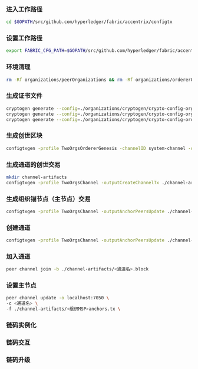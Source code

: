 ### 进入工作路径

```bash
cd $GOPATH/src/github.com/hyperledger/fabric/accentrix/configtx
```

### 设置工作路径

```bash
export FABRIC_CFG_PATH=$GOPATH/src/github.com/hyperledger/fabric/accentrix/deploy
```

### 环境清理

```bash
rm -Rf organizations/peerOrganizations && rm -Rf organizations/ordererOrganizations
```

### 生成证书文件

```bash
cryptogen generate --config=./organizations/cryptogen/crypto-config-org1.yaml --output="organizations"
cryptogen generate --config=./organizations/cryptogen/crypto-config-org2.yaml --output="organizations"
cryptogen generate --config=./organizations/cryptogen/crypto-config-orderer.yaml --output="organizations"
```

### 生成创世区块

```bash
configtxgen -profile TwoOrgsOrdererGenesis -channelID system-channel -outputBlock ./system-genesis-block/genesis.block
```

### 生成通道的创世交易

```bash
mkdir channel-artifacts
configtxgen -profile TwoOrgsChannel -outputCreateChannelTx ./channel-artifacts/<通道名>.tx -channelID <通道名>
```

### 生成组织锚节点（主节点）交易

```bash
configtxgen -profile TwoOrgsChannel -outputAnchorPeersUpdate ./channel-artifacts/<组织MSP>anchors.tx -channelID <通道名> -asOrg <组织MSP>
```

### 创建通道

```bash
configtxgen -profile TwoOrgsChannel -outputAnchorPeersUpdate ./channel-artifacts/<组织MSP>anchors.tx -channelID <通道名> -asOrg <组织MSP>
```

### 加入通道

```bash
peer channel join -b ./channel-artifacts/<通道名>.block
```

### 设置主节点

```bash
peer channel update -o localhost:7050 \
-c <通道名> \
-f ./channel-artifacts/<组织MSP>anchors.tx \
```

### 链码实例化

### 链码交互

### 链码升级
